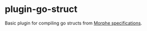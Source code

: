 # plugin-go-struct

Basic plugin for compiling go structs from [Morphe specifications](https://github.com/kalo-build/morphe-spec).
